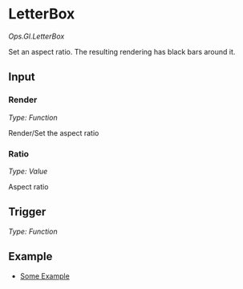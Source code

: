 # LetterBox

*Ops.Gl.LetterBox*

Set an aspect ratio. The resulting rendering has black bars around it.

## Input

### Render

*Type: Function*

Render/Set the aspect ratio

### Ratio

*Type: Value*

Aspect ratio


## Trigger

*Type: Function*  

## Example

- [Some Example](https://cables.gl/ui/#/project/570287b85cac100233a4f85f)